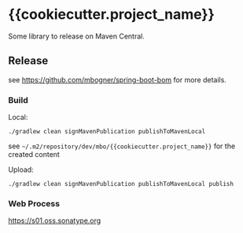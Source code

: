 # {{cookiecutter.project_name}}

Some library to release on Maven Central.

## Release

see https://github.com/mbogner/spring-boot-bom for more details.

### Build

Local:
```shell
./gradlew clean signMavenPublication publishToMavenLocal
```

see `~/.m2/repository/dev/mbo/{{cookiecutter.project_name}}` for the created content

Upload:
```shell
./gradlew clean signMavenPublication publishToMavenLocal publish
```

### Web Process

https://s01.oss.sonatype.org